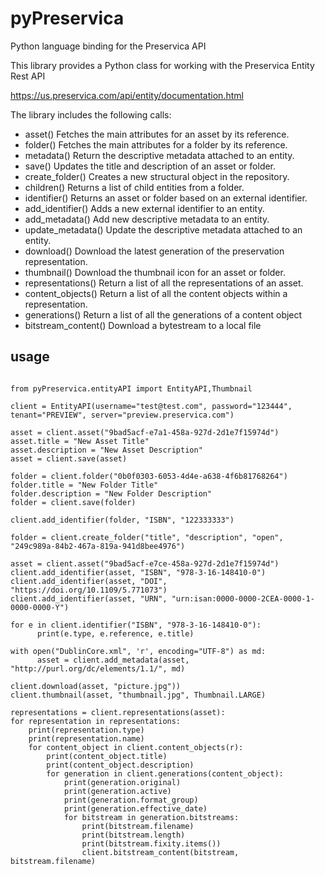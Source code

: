 # pyPreservica
Python language binding for the Preservica API

This library provides a Python class for working with the Preservica Entity Rest API

https://us.preservica.com/api/entity/documentation.html

The library includes the following calls:

* asset() Fetches the main attributes for an asset by its reference.
* folder() Fetches the main attributes for a folder by its reference.
* metadata() Return the descriptive metadata attached to an entity.
* save() Updates the title and description of an asset or folder.
* create_folder() Creates a new structural object in the repository.
* children() Returns a list of child entities from a folder.
* identifier() Returns an asset or folder based on an external identifier.
* add_identifier() Adds a new external identifier to an entity.
* add_metadata() Add new descriptive metadata to an entity.
* update_metadata() Update the descriptive metadata attached to an entity.
* download() Download the latest generation of the preservation representation.
* thumbnail() Download the thumbnail icon for an asset or folder.
* representations()  Return a list of all the representations of an asset.
* content_objects()  Return a list of all the content objects within a representation.
* generations()  Return a list of all the generations of a content object
* bitstream_content() Download a bytestream to a local file


## usage 
````

from pyPreservica.entityAPI import EntityAPI,Thumbnail

client = EntityAPI(username="test@test.com", password="123444", tenant="PREVIEW", server="preview.preservica.com")

asset = client.asset("9bad5acf-e7a1-458a-927d-2d1e7f15974d")
asset.title = "New Asset Title"
asset.description = "New Asset Description"
asset = client.save(asset)

folder = client.folder("0b0f0303-6053-4d4e-a638-4f6b81768264")
folder.title = "New Folder Title"
folder.description = "New Folder Description"
folder = client.save(folder)

client.add_identifier(folder, "ISBN", "122333333")

folder = client.create_folder("title", "description", "open", "249c989a-84b2-467a-819a-941d8bee4976")

asset = client.asset("9bad5acf-e7ce-458a-927d-2d1e7f15974d")
client.add_identifier(asset, "ISBN", "978-3-16-148410-0")
client.add_identifier(asset, "DOI", "https://doi.org/10.1109/5.771073")
client.add_identifier(asset, "URN", "urn:isan:0000-0000-2CEA-0000-1-0000-0000-Y")

for e in client.identifier("ISBN", "978-3-16-148410-0"):
      print(e.type, e.reference, e.title)

with open("DublinCore.xml", 'r', encoding="UTF-8") as md:
      asset = client.add_metadata(asset, "http://purl.org/dc/elements/1.1/", md)

client.download(asset, "picture.jpg"))
client.thumbnail(asset, "thumbnail.jpg", Thumbnail.LARGE)

representations = client.representations(asset):
for representation in representations:
    print(representation.type)
    print(representation.name)
    for content_object in client.content_objects(r):
        print(content_object.title)
        print(content_object.description)
        for generation in client.generations(content_object):
            print(generation.original)
            print(generation.active)
            print(generation.format_group)
            print(generation.effective_date)
            for bitstream in generation.bitstreams:
                print(bitstream.filename)
                print(bitstream.length)
                print(bitstream.fixity.items())
                client.bitstream_content(bitstream, bitstream.filename)
            

````